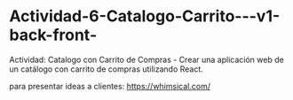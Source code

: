 # Actividad-6-Catalogo-Carrito---v1-back-front-
Actividad: Catalogo con Carrito de Compras  - Crear una aplicación web de un catálogo con carrito de compras utilizando React.

para presentar ideas a clientes: https://whimsical.com/